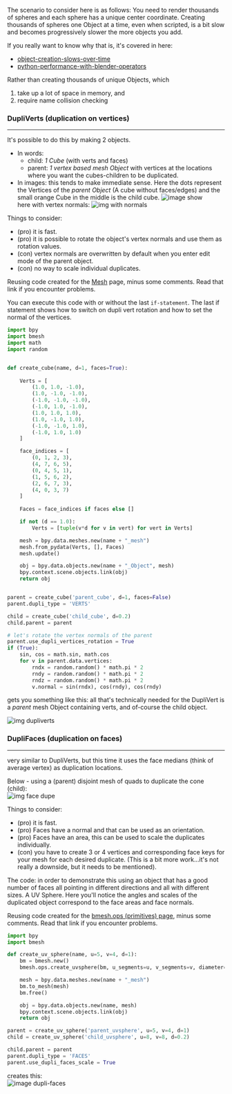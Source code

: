 The scenario to consider here is as follows: You need to render thousands of spheres and each sphere has a unique center coordinate. Creating thousands of spheres one Object at a time, even when scripted, is a bit slow and becomes progressively slower the more objects you add.

If you really want to know why that is, it's covered in here:
  - [object-creation-slows-over-time](http://blender.stackexchange.com/questions/14814/object-creation-slows-over-time)  
  - [python-performance-with-blender-operators](http://blender.stackexchange.com/questions/7358/python-performance-with-blender-operators)  

Rather than creating thousands of unique Objects, which  

1. take up a lot of space in memory, and 
2. require name collision checking


### DupliVerts (duplication on vertices)
____
It's possible to do this by making 2 objects.  

  - In words: 
     - child: _1 Cube_ (with verts and faces) 
     - parent: _1 vertex based mesh Object_ with vertices at the locations where you want the cubes-children to be duplicated. 
  - In images: this tends to make immediate sense. Here the dots represent the Vertices of the _parent Object_ (A cube without faces/edges) and the small orange Cube in the middle is the child cube.
  ![image show](https://cloud.githubusercontent.com/assets/619340/10758302/ecd082b0-7cb0-11e5-9a56-b2b6fdc06093.png)  
   here with vertex normals:
   ![img with normals](https://cloud.githubusercontent.com/assets/619340/10758906/9b2da7c2-7cb4-11e5-9397-8ed8c1028f66.png)

Things to consider:  

- (pro) it is fast.  
- (pro) it is possible to rotate the object's vertex normals and use them as rotation values.  
- (con) vertex normals are overwritten by default when you enter edit mode of the parent object.  
- (con) no way to scale individual duplicates.  

Reusing code created for the [Mesh](Mesh) page, minus some comments. Read that link if you encounter problems.

You can execute this code with or without the last `if-statement`. The last if statement shows how to switch on dupli vert rotation and how to set the normal of the vertices.

```python
import bpy
import bmesh
import math
import random


def create_cube(name, d=1, faces=True):
 
    Verts = [
        (1.0, 1.0, -1.0),
        (1.0, -1.0, -1.0),
        (-1.0, -1.0, -1.0),
        (-1.0, 1.0, -1.0),
        (1.0, 1.0, 1.0),
        (1.0, -1.0, 1.0),
        (-1.0, -1.0, 1.0),
        (-1.0, 1.0, 1.0)
    ]

    face_indices = [
        (0, 1, 2, 3),
        (4, 7, 6, 5),
        (0, 4, 5, 1),
        (1, 5, 6, 2),
        (2, 6, 7, 3),
        (4, 0, 3, 7)
    ]
     
    Faces = face_indices if faces else []

    if not (d == 1.0):
        Verts = [tuple(v*d for v in vert) for vert in Verts]

    mesh = bpy.data.meshes.new(name + "_mesh")
    mesh.from_pydata(Verts, [], Faces)
    mesh.update()

    obj = bpy.data.objects.new(name + "_Object", mesh)
    bpy.context.scene.objects.link(obj)  
    return obj


parent = create_cube('parent_cube', d=1, faces=False)
parent.dupli_type = 'VERTS'

child = create_cube('child_cube', d=0.2)
child.parent = parent

# let's rotate the vertex normals of the parent
parent.use_dupli_vertices_rotation = True
if (True):
    sin, cos = math.sin, math.cos
    for v in parent.data.vertices:
        rndx = random.random() * math.pi * 2
        rndy = random.random() * math.pi * 2
        rndz = random.random() * math.pi * 2
        v.normal = sin(rndx), cos(rndy), cos(rndy)


```
gets you something like this: all that's technically needed for the DupliVert is a _parent_ mesh Object containing verts, and of-course the child object.

![img dupliverts](https://cloud.githubusercontent.com/assets/619340/10757990/a6368996-7cae-11e5-8d61-b8908ca7b3ac.png)

### DupliFaces (duplication on faces)
____
very similar to DupliVerts, but this time it uses the face medians (think of average vertex) as duplication locations. 

Below - using a (parent) disjoint mesh of quads to duplicate the cone (child):   
![img face dupe](https://cloud.githubusercontent.com/assets/619340/10752213/72749cb4-7c87-11e5-9915-f435458937a3.png)

Things to consider:  

 - (pro) it is fast.  
 - (pro) Faces have a normal and that can be used as an orientation.  
 - (pro) Faces have an area, this can be used to scale the duplicates individually.  
 - (con) you have to create 3 or 4 vertices and corresponding face keys for your mesh for each desired duplicate. (This is a bit more work...it's not really a downside, but it needs to be mentioned).

The code: in order to demonstrate this using an object that has a good number of faces all pointing in different directions and all with different sizes. A UV Sphere. Here you'll notice the angles and scales of the duplicated object correspond to the face areas and face normals.

Reusing code created for the [bmesh.ops (primitives) page](https://github.com/zeffii/BlenderPythonRecipes/wiki/bmesh_ops_primitives), minus some comments. Read that link if you encounter problems.

```python
import bpy
import bmesh

def create_uv_sphere(name, u=5, v=4, d=1):
    bm = bmesh.new()
    bmesh.ops.create_uvsphere(bm, u_segments=u, v_segments=v, diameter=d)

    mesh = bpy.data.meshes.new(name + "_mesh")
    bm.to_mesh(mesh)
    bm.free()

    obj = bpy.data.objects.new(name, mesh)
    bpy.context.scene.objects.link(obj)
    return obj

parent = create_uv_sphere('parent_uvsphere', u=5, v=4, d=1)
child = create_uv_sphere('child_uvsphere', u=8, v=8, d=0.2)

child.parent = parent
parent.dupli_type = 'FACES'
parent.use_dupli_faces_scale = True

```
creates this:  
![image dupli-faces](https://cloud.githubusercontent.com/assets/619340/10755855/96c8a9f2-7ca0-11e5-8748-33b1b321130f.png)